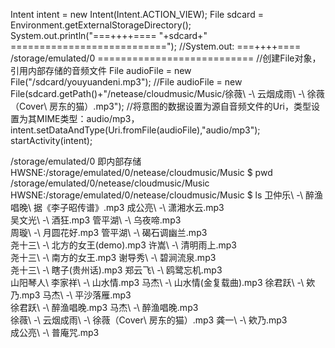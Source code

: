  Intent intent = new Intent(Intent.ACTION_VIEW);
        File sdcard = Environment.getExternalStorageDirectory();
        System.out.println("===++++==== "+sdcard+" ===========================");
//System.out: ===++++==== /storage/emulated/0 ===========================
        //创建File对象， 引用内部存储的音频文件
        File audioFile = new File("/sdcard/youyuandeni.mp3");
        //File audioFile = new File(sdcard.getPath()+"/netease/cloudmusic/Music/徐薇\\ -\\ 云烟成雨\\ -\\ 徐薇（Cover\\ 房东的猫）.mp3");
        //将意图的数据设置为源自音频文件的Uri，类型设置为其MIME类型：audio/mp3，
        intent.setDataAndType(Uri.fromFile(audioFile),"audio/mp3");
        startActivity(intent);


/storage/emulated/0  即内部存储
HWSNE:/storage/emulated/0/netease/cloudmusic/Music $ pwd
/storage/emulated/0/netease/cloudmusic/Music
HWSNE:/storage/emulated/0/netease/cloudmusic/Music $ ls
卫仲乐\ -\ 醉渔唱晚\ 据《李子昭传谱》.mp3          成公亮\ -\ 潇湘水云.mp3     
吴文光\ -\ 酒狂.mp3                      管平湖\ -\ 乌夜啼.mp3      
周璇\ -\ 月圆花好.mp3                     管平湖\ -\ 碣石调幽兰.mp3    
尧十三\ -\ 北方的女王(demo).mp3             许嵩\ -\ 清明雨上.mp3      
尧十三\ -\ 南方的女王.mp3                   谢导秀\ -\ 碧涧流泉.mp3     
尧十三\ -\ 瞎子(贵州话).mp3                 郑云飞\ -\ 鸥鹭忘机.mp3     
山阳琴人\ 李家祥\ -\ 山水情.mp3               马杰\ -\ 山水情(金复载曲).mp3 
徐君跃\ -\ 欸乃.mp3                      马杰\ -\ 平沙落雁.mp3      
徐君跃\ -\ 醉渔唱晚.mp3                    马杰\ -\ 醉渔唱晚.mp3      
徐薇\ -\ 云烟成雨\ -\ 徐薇（Cover\ 房东的猫）.mp3 龚一\ -\ 欸乃.mp3        
成公亮\ -\ 普庵咒.mp3 
